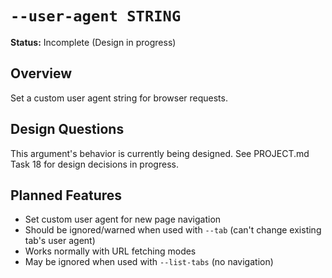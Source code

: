 # `--user-agent STRING`

**Status:** Incomplete (Design in progress)

## Overview

Set a custom user agent string for browser requests.

## Design Questions

This argument's behavior is currently being designed. See PROJECT.md Task 18 for design decisions in progress.

## Planned Features

- Set custom user agent for new page navigation
- Should be ignored/warned when used with `--tab` (can't change existing tab's user agent)
- Works normally with URL fetching modes
- May be ignored when used with `--list-tabs` (no navigation)
